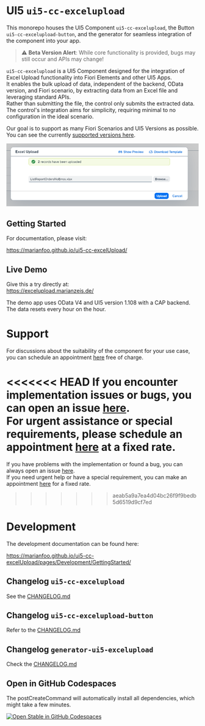 # UI5 `ui5-cc-excelupload`

This monorepo houses the UI5 Component `ui5-cc-excelupload`, the Button `ui5-cc-excelupload-button`, and the generator for seamless integration of the component into your app.

> :warning: **Beta Version Alert**: While core functionality is provided, bugs may still occur and APIs may change!

`ui5-cc-excelupload` is a UI5 Component designed for the integration of Excel Upload functionality into Fiori Elements and other UI5 Apps.  
It enables the bulk upload of data, independent of the backend, OData version, and Fiori scenario, by extracting data from an Excel file and leveraging standard APIs.  
Rather than submitting the file, the control only submits the extracted data.  
The control's integration aims for simplicity, requiring minimal to no configuration in the ideal scenario.

Our goal is to support as many Fiori Scenarios and UI5 Versions as possible. You can see the currently [supported versions here](https://marianfoo.github.io/ui5-cc-excelUpload/pages/SupportVersions/).

![Excel Upload Dialog](/images/ExcelUploadDialog.png "Excel Upload Dialog")

## Getting Started

For documentation, please visit:

https://marianfoo.github.io/ui5-cc-excelUpload/

## Live Demo

Give this a try directly at:  
https://excelupload.marianzeis.de/

The demo app uses OData V4 and UI5 version 1.108 with a CAP backend. The data resets every hour on the hour.

# **Support**

For discussions about the suitability of the component for your use case, you can schedule an appointment [here](https://outlook.office365.com/owa/calendar/UI5ExcelUploadComponent@marianzeis.de/bookings/) free of charge.

<<<<<<< HEAD
If you encounter implementation issues or bugs, you can open an issue [here](https://github.com/marianfoo/ui5-cc-excelUpload/issues/new/choose).  
For urgent assistance or special requirements, please schedule an appointment [here](https://outlook.office365.com/owa/calendar/UI5ExcelUploadComponent@marianzeis.de/bookings/) at a fixed rate.
=======
If you have problems with the implementation or found a bug, you can always open an issue [here](https://github.com/marianfoo/ui5-cc-excelUpload/issues/new/choose).  
If you need urgent help or have a special requirement, you can make an appointment [here](https://outlook.office365.com/owa/calendar/UI5ExcelUploadComponent@marianzeis.de/bookings/) for a fixed rate.
>>>>>>> aeab5a9a7ea4d04bc26f9f9bedb5d6519d9cf7ed

# Development

The development documentation can be found here:

https://marianfoo.github.io/ui5-cc-excelUpload/pages/Development/GettingStarted/

## Changelog `ui5-cc-excelupload`

See the [CHANGELOG.md](https://github.com/marianfoo/ui5-cc-excelUpload/blob/main/packages/ui5-cc-excelUpload/CHANGELOG.md)

## Changelog `ui5-cc-excelupload-button`

Refer to the [CHANGELOG.md](https://github.com/marianfoo/ui5-cc-excelUpload/blob/main/packages/ui5-cc-excelUpload-Button/CHANGELOG.md)

## Changelog `generator-ui5-excelupload`

Check the [CHANGELOG.md](https://github.com/marianfoo/ui5-cc-excelUpload/blob/main/packages/ui5-cc-excelUpload-Generator/CHANGELOG.md)

## Open in GitHub Codespaces

The postCreateCommand will automatically install all dependencies, which might take a few minutes.

[![Open Stable in GitHub Codespaces](https://github.com/codespaces/badge.svg)](https://github.com/codespaces/new?hide_repo_select=true&ref=main&repo=569313224&machine=basicLinux32gb&devcontainer_path=.devcontainer%2Fdevcontainer.json&location=WestEurope)  
